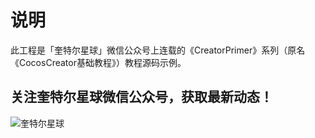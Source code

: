 # 说明
此工程是「奎特尔星球」微信公众号上连载的《CreatorPrimer》系列（原名《CocosCreator基础教程》）教程源码示例。

## 关注**奎特尔星球**微信公众号，获取最新动态！

![奎特尔星球](https://github.com/ShawnZhang2015/uikiller/raw/master/WeChat-Official-Accounts.jpg)